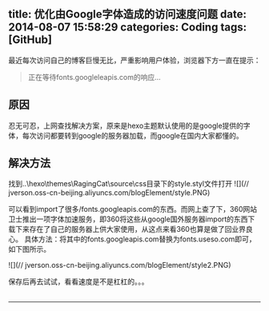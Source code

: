 title: 优化由Google字体造成的访问速度问题
date: 2014-08-07 15:58:29
categories: Coding
tags: [GitHub]
---

最近每次访问自己的博客巨慢无比，严重影响用户体验，浏览器下方一直在提示：
>正在等待fonts.googleleapis.com的响应...
<!-- more -->
## 原因
忍无可忍，上网查找解决方案，原来是hexo主题默认使用的是google提供的字体，每次访问都要转到google的服务器加载，而google在国内大家都懂的。

## 解决方法
找到..\hexo\themes\RagingCat\source\css目录下的style.styl文件打开
![](//
jverson.oss-cn-beijing.aliyuncs.com/blogElement/style.PNG)


可以看到import了很多/fonts.googleapis.com的东西。而网上查了下，360网站卫士推出一项字体加速服务，即360将这些从google国外服务器import的东西下载下来存在了自己的服务器上供大家使用，从这点来看360也算是做了回业界良心。
具体方法：将其中的fonts.googleapis.com替换为fonts.useso.com即可，如下图所示。

![](//
jverson.oss-cn-beijing.aliyuncs.com/blogElement/style2.PNG)

保存后再去试试，看看速度是不是杠杠的。。。
<br/>
<br/>

----------


